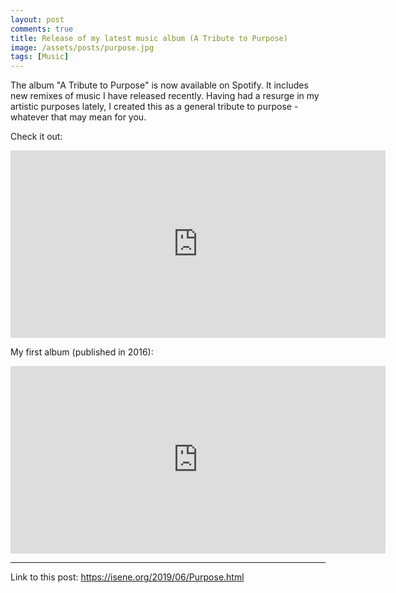 ```yaml
---
layout: post
comments: true
title: Release of my latest music album (A Tribute to Purpose)
image: /assets/posts/purpose.jpg
tags: [Music]
---
```


The album "A Tribute to Purpose" is now available on Spotify. It includes new remixes of music I have released recently. Having had a resurge in my artistic purposes lately, I created this as a general tribute to purpose - whatever that may mean for you.

Check it out:
<iframe src="https://open.spotify.com/embed/album/6Bscpr7AMVZmHtxRLFjnEh" width="600" height="300" frameborder="0" allowtransparency="true" allow="encrypted-media"></iframe>

My first album (published in 2016):
<iframe src="https://open.spotify.com/embed/album/0F4s4M4ex99dCOk0Q6ZVIi" width="600" height="300" frameborder="0" allowtransparency="true" allow="encrypted-media"></iframe>

---
Link to this post: <https://isene.org/2019/06/Purpose.html>
